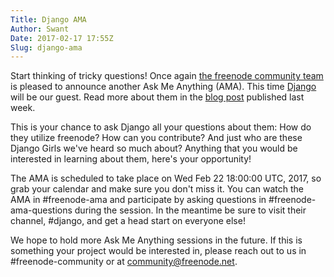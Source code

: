 ```yaml
---
Title: Django AMA
Author: Swant
Date: 2017-02-17 17:55Z
Slug: django-ama
---
```


Start thinking of tricky questions!
Once again [the freenode community team](http://freenode.net/news/community)
is pleased to announce another Ask Me Anything (AMA). This time [Django](https://www.djangoproject.com)
will be our guest. Read more about them in the
[blog post](http://freenode.net/news/django-and-freenode) published last week.

This is your chance to ask Django all your questions about them: 
How do they utilize freenode? How can you contribute? And just who are these
Django Girls we've heard so much about? Anything that you would be interested
in learning about them, here's your opportunity!

The AMA is scheduled to take place on Wed Feb 22 18:00:00 UTC, 2017,
so grab your calendar and make sure you don't miss it.
You can watch the AMA in #freenode-ama and participate by asking questions
in #freenode-ama-questions during the session. In the meantime be sure to
visit their channel, #django, and get a head start on everyone else!

We hope to hold more Ask Me Anything sessions in the future.
If this is something your project would be interested in, please
reach out to us in #freenode-community or at community@freenode.net.
